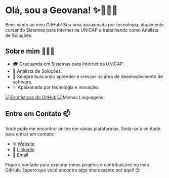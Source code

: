 # Olá, sou a Geovana! ✨👩🏽‍💻

Bem-vindo ao meu GitHub! Sou uma apaixonada por tecnologia, atualmente cursando Sistemas para Internet na UNICAP e trabalhando como Analista de Soluções.

## Sobre mim 👩🏽‍💻

- 🎓 Graduanda em Sistemas para Internet na UNICAP.
- 💼 Analista de Soluções.
- 🌱 Sempre buscando aprender e crescer na área de desenvolvimento de software.
- ✨ Apaixonada por tecnologia e inovação.

[![Estatísticas do GitHub](https://github-readme-stats.vercel.app/api?username=geosantanaa&show_icons=true&theme=dracula&include_all_commits=true&count_private=true)](https://beacons.al/geosantanaa)
![Minhas Linguagens](https://img.shields.io/github/languages/count/geosantanaa/geosantanaa)


## Entre em Contato 📫

Você pode me encontrar online em várias plataformas. Sinta-se à vontade para entrar em contato:

- 🌐 [Website](https://beacons.al/geosantanaa)
- 💼 [LinkedIn](https://www.linkedin.com/in/geovana-maria)
- 📧 [Email](geo.maria117@gmail.com)

Fique à vontade para explorar meus projetos e contribuições no meu GitHub. Espero que você encontre algo interessante por aqui! 😊
